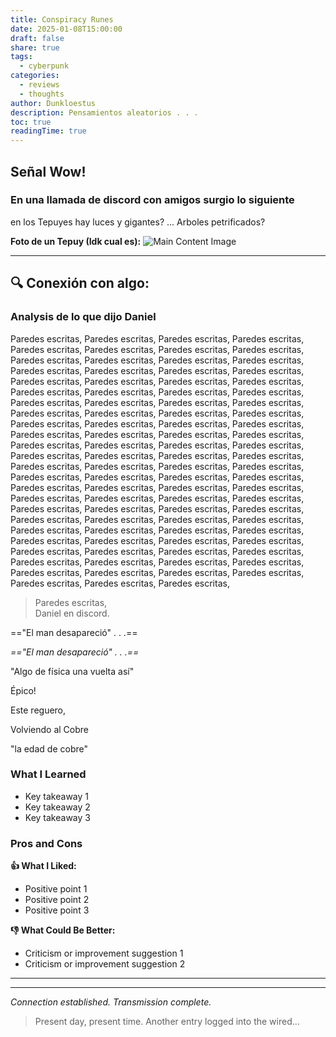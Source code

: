 ```yaml
---
title: Conspiracy Runes
date: 2025-01-08T15:00:00
draft: false
share: true
tags:
  - cyberpunk
categories:
  - reviews
  - thoughts
author: Dunkloestus
description: Pensamientos aleatorios . . .
toc: true
readingTime: true
---
```





##  Señal Wow! 

### En una llamada de discord con amigos surgio lo siguiente

en los Tepuyes hay luces y gigantes? ...
Arboles petrificados?

**Foto de  un Tepuy (Idk cual es):**
![Main Content Image](/img/auyantepuy.jpg)



---

## 🔍 Conexión con algo:

### Analysis de lo que dijo Daniel

 Paredes escritas,  Paredes escritas,  Paredes escritas,  Paredes escritas,  Paredes escritas,  Paredes escritas,  Paredes escritas,  Paredes escritas,  Paredes escritas,  Paredes escritas,  Paredes escritas,  Paredes escritas,  Paredes escritas,  Paredes escritas,  Paredes escritas,  Paredes escritas,  Paredes escritas,  Paredes escritas,  Paredes escritas,  Paredes escritas,  Paredes escritas,  Paredes escritas,  Paredes escritas,  Paredes escritas,  Paredes escritas,  Paredes escritas,  Paredes escritas,  Paredes escritas,  Paredes escritas,  Paredes escritas,  Paredes escritas,  Paredes escritas,  Paredes escritas,  Paredes escritas,  Paredes escritas,  Paredes escritas,  Paredes escritas,  Paredes escritas,  Paredes escritas,  Paredes escritas,  Paredes escritas,  Paredes escritas,  Paredes escritas,  Paredes escritas,  Paredes escritas,  Paredes escritas,  Paredes escritas,  Paredes escritas,  Paredes escritas,  Paredes escritas,  Paredes escritas,  Paredes escritas,  Paredes escritas,  Paredes escritas,  Paredes escritas,  Paredes escritas,  Paredes escritas,  Paredes escritas,  Paredes escritas,  Paredes escritas,  Paredes escritas,  Paredes escritas,  Paredes escritas,  Paredes escritas,  Paredes escritas,  Paredes escritas,  Paredes escritas,  Paredes escritas,  Paredes escritas,  Paredes escritas,  Paredes escritas,  Paredes escritas,  Paredes escritas,  Paredes escritas,  Paredes escritas,  Paredes escritas,  Paredes escritas,  Paredes escritas,  Paredes escritas,  Paredes escritas,  Paredes escritas,  Paredes escritas,  Paredes escritas,  Paredes escritas,  Paredes escritas,  Paredes escritas,  Paredes escritas,  Paredes escritas,  Paredes escritas,  Paredes escritas,  Paredes escritas,  Paredes escritas,  Paredes escritas,  Paredes escritas,  Paredes escritas, 


>  Paredes escritas,  
>  Daniel en discord.



=="El man desapareció" . . .==

*=="El man desapareció" . . .==*



"Algo de física una vuelta así"

Épico!


Este reguero,  


Volviendo al Cobre 

"la edad de cobre"


### What I Learned

- Key takeaway 1
- Key takeaway 2
- Key takeaway 3

### Pros and Cons

**👍 What I Liked:**
- Positive point 1
- Positive point 2
- Positive point 3

**👎 What Could Be Better:**
- Criticism or improvement suggestion 1
- Criticism or improvement suggestion 2

---


---

*Connection established. Transmission complete.*

> Present day, present time. Another entry logged into the wired...